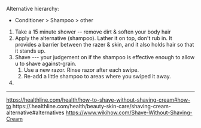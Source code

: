Alternative hierarchy:
- Conditioner > Shampoo > other

1. Take a 15 minute shower -- remove dirt & soften your body hair
2. Apply the alternative (shampoo). Lather it on top, don't rub in. It provides a barrier between the razer & skin, and it also holds hair so that it stands up.
3. Shave --- your judgement on if the shampoo is effective enough to allow u to shave against-grain.
	1. Use a new razor. Rinse razor after each swipe.
	2. Re-add a little shampoo to areas where you swiped it away.
4. 

---
https://healthline.com/health/how-to-shave-without-shaving-cream#how-to
https://.healthline.com/health/beauty-skin-care/shaving-cream-alternative#alternatives
https://www.wikihow.com/Shave-Without-Shaving-Cream
